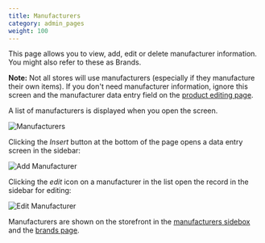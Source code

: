 ```yaml
---
title: Manufacturers
category: admin_pages
weight: 100
---
```


This page allows you to view, add, edit or delete manufacturer information. You might also refer to these as Brands.

**Note:** Not all stores will use manufacturers (especially if they manufacture their own items).  If you don't need manufacturer information, ignore this screen and the manufacturer data entry field on the [product editing page](/user/products/product_edit/). 

A list of manufacturers is displayed when you open the screen. 

![Manufacturers](/images/manufacturers.png)

Clicking the *Insert* button at the bottom of the page opens a data entry screen in the sidebar: 

![Add Manufacturer](/images/add_manufacturer.png)

Clicking the *edit* icon on a manufacturer in the list open the record in the sidebar for editing: 

![Edit Manufacturer](/images/edit_manufacturer.png)

Manufacturers are shown on the storefront in the [manufacturers sidebox](/user/sideboxes/sidebox_list/#manufacturers) and the [brands page](/user/storefront_pages/brands/).

